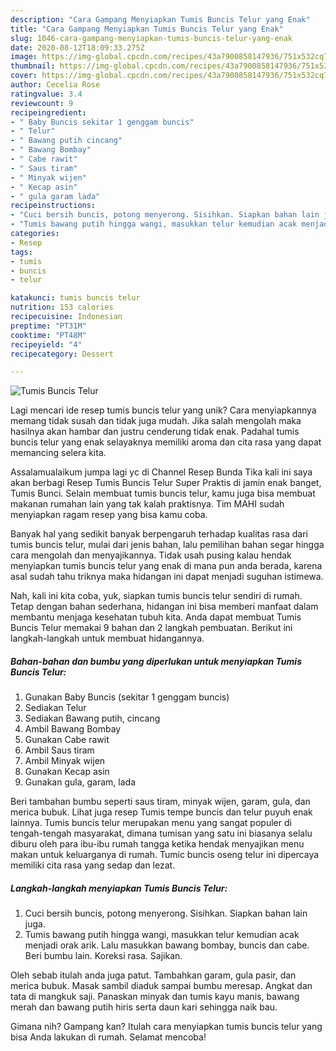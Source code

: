 ```yaml
---
description: "Cara Gampang Menyiapkan Tumis Buncis Telur yang Enak"
title: "Cara Gampang Menyiapkan Tumis Buncis Telur yang Enak"
slug: 1046-cara-gampang-menyiapkan-tumis-buncis-telur-yang-enak
date: 2020-08-12T18:09:33.275Z
image: https://img-global.cpcdn.com/recipes/43a7900858147936/751x532cq70/tumis-buncis-telur-foto-resep-utama.jpg
thumbnail: https://img-global.cpcdn.com/recipes/43a7900858147936/751x532cq70/tumis-buncis-telur-foto-resep-utama.jpg
cover: https://img-global.cpcdn.com/recipes/43a7900858147936/751x532cq70/tumis-buncis-telur-foto-resep-utama.jpg
author: Cecelia Rose
ratingvalue: 3.4
reviewcount: 9
recipeingredient:
- " Baby Buncis sekitar 1 genggam buncis"
- " Telur"
- " Bawang putih cincang"
- " Bawang Bombay"
- " Cabe rawit"
- " Saus tiram"
- " Minyak wijen"
- " Kecap asin"
- " gula garam lada"
recipeinstructions:
- "Cuci bersih buncis, potong menyerong. Sisihkan. Siapkan bahan lain juga."
- "Tumis bawang putih hingga wangi, masukkan telur kemudian acak menjadi orak arik. Lalu masukkan bawang bombay, buncis dan cabe. Beri bumbu lain. Koreksi rasa. Sajikan."
categories:
- Resep
tags:
- tumis
- buncis
- telur

katakunci: tumis buncis telur 
nutrition: 153 calories
recipecuisine: Indonesian
preptime: "PT31M"
cooktime: "PT48M"
recipeyield: "4"
recipecategory: Dessert

---
```



![Tumis Buncis Telur](https://img-global.cpcdn.com/recipes/43a7900858147936/751x532cq70/tumis-buncis-telur-foto-resep-utama.jpg)

Lagi mencari ide resep tumis buncis telur yang unik? Cara menyiapkannya memang tidak susah dan tidak juga mudah. Jika salah mengolah maka hasilnya akan hambar dan justru cenderung tidak enak. Padahal tumis buncis telur yang enak selayaknya memiliki aroma dan cita rasa yang dapat memancing selera kita.

Assalamualaikum jumpa lagi yc di Channel Resep Bunda Tika kali ini saya akan berbagi Resep Tumis Buncis Telur Super Praktis di jamin enak banget, Tumis Bunci. Selain membuat tumis buncis telur, kamu juga bisa membuat makanan rumahan lain yang tak kalah praktisnya. Tim MAHI sudah menyiapkan ragam resep yang bisa kamu coba.

Banyak hal yang sedikit banyak berpengaruh terhadap kualitas rasa dari tumis buncis telur, mulai dari jenis bahan, lalu pemilihan bahan segar hingga cara mengolah dan menyajikannya. Tidak usah pusing kalau hendak menyiapkan tumis buncis telur yang enak di mana pun anda berada, karena asal sudah tahu triknya maka hidangan ini dapat menjadi suguhan istimewa.


Nah, kali ini kita coba, yuk, siapkan tumis buncis telur sendiri di rumah. Tetap dengan bahan sederhana, hidangan ini bisa memberi manfaat dalam membantu menjaga kesehatan tubuh kita. Anda dapat membuat Tumis Buncis Telur memakai 9 bahan dan 2 langkah pembuatan. Berikut ini langkah-langkah untuk membuat hidangannya.

<!--inarticleads1-->

##### Bahan-bahan dan bumbu yang diperlukan untuk menyiapkan Tumis Buncis Telur:

1. Gunakan  Baby Buncis (sekitar 1 genggam buncis)
1. Sediakan  Telur
1. Sediakan  Bawang putih, cincang
1. Ambil  Bawang Bombay
1. Gunakan  Cabe rawit
1. Ambil  Saus tiram
1. Ambil  Minyak wijen
1. Gunakan  Kecap asin
1. Gunakan  gula, garam, lada


Beri tambahan bumbu seperti saus tiram, minyak wijen, garam, gula, dan merica bubuk. Lihat juga resep Tumis tempe buncis dan telur puyuh enak lainnya. Tumis buncis telur merupakan menu yang sangat populer di tengah-tengah masyarakat, dimana tumisan yang satu ini biasanya selalu diburu oleh para ibu-ibu rumah tangga ketika hendak menyajikan menu makan untuk keluarganya di rumah. Tumic buncis oseng telur ini dipercaya memiliki cita rasa yang sedap dan lezat. 

<!--inarticleads2-->

##### Langkah-langkah menyiapkan Tumis Buncis Telur:

1. Cuci bersih buncis, potong menyerong. Sisihkan. Siapkan bahan lain juga.
1. Tumis bawang putih hingga wangi, masukkan telur kemudian acak menjadi orak arik. Lalu masukkan bawang bombay, buncis dan cabe. Beri bumbu lain. Koreksi rasa. Sajikan.


Oleh sebab itulah anda juga patut. Tambahkan garam, gula pasir, dan merica bubuk. Masak sambil diaduk sampai bumbu meresap. Angkat dan tata di mangkuk saji. Panaskan minyak dan tumis kayu manis, bawang merah dan bawang putih hiris serta daun kari sehingga naik bau. 

Gimana nih? Gampang kan? Itulah cara menyiapkan tumis buncis telur yang bisa Anda lakukan di rumah. Selamat mencoba!
